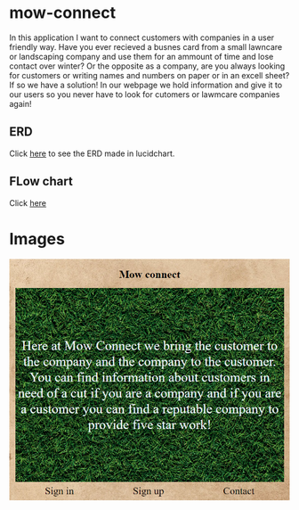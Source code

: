 
# mow-connect
In this application I want to connect customers with companies in a user friendly way. Have you ever recieved a busnes card from a small lawncare or landscaping company and use them for an ammount of time and lose contact over winter? Or the opposite as a company, are you always looking for customers or writing names and numbers on paper or in an excell sheet? If so we have a solution! In our webpage we hold information and give it to our users so you never have to look for cutomers or lawmcare companies again!
## ERD
Click [here](https://lucid.app/lucidchart/5b06cb8f-d9d4-4e5e-8541-71bc87e9e674/edit?viewport_loc=-2136%2C51%2C3072%2C1537%2C0_0&invitationId=inv_4a975c5b-2024-4353-9f2a-b959c7118272) to see the ERD made in lucidchart.
## FLow chart
Click [here](https://lucid.app/lucidchart/4c7b53ad-eb0b-4d7b-8c37-cf92470ef484/edit?view_items=HCAD7A.S60Hl&invitationId=inv_97fccc94-bdc0-4a31-b761-949dc2a57c55)
# Images
![](./assets/login.PNG)